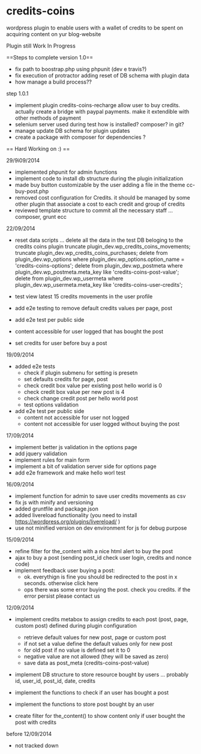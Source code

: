 credits-coins
=============

wordpress plugin to enable users with a wallet of credits to be spent on acquiring content on yur blog-website

Plugin still Work In Progress

==Steps to complete version 1.0==
- fix path to boostrap.php using phpunit (dev e travis?)
- fix execution of protractor adding reset of DB schema with plugin data
- how manage a build process??

step 1.0.1
- implement plugin credits-coins-recharge allow user to buy credits. actually create a bridge with paypal payments. make it extendible with other methods of payment
- selenium server used during test how is installed? composer? in git?
- manage update DB schema for plugin updates
- create a package with composer for dependencies ?

== Hard Working on :) ==

29/9ì09/2014
- implemented phpunit for admin functions
- implement code to install db structure during the plugin initialization
- made buy button customizable by the user adding a file in the theme cc-buy-post.php
- removed cost configuration for Credits. it should be managed by some other plugin that associate a cost to each credit and group of credits
- reviewed template structure to commit all the necessary staff ... composer, grunt ecc

22/09/2014
- reset data scripts ... delete all the data in the test DB beloging to the credits coins plugin
    truncate plugin_dev.wp_credits_coins_movements;
    truncate plugin_dev.wp_credits_coins_purchases;
    delete from plugin_dev.wp_options where plugin_dev.wp_options.option_name = 'credits-coins-options';
    delete from plugin_dev.wp_postmeta where plugin_dev.wp_postmeta.meta_key like 'credits-coins-post-value';
    delete from plugin_dev.wp_usermeta where plugin_dev.wp_usermeta.meta_key like 'credits-coins-user-credits';
- test view latest 15 credits movements in the user profile
- add e2e testing to remove default credits values per page, post

- add e2e test per public side
 - content accessible for user logged that has bought the post
 - set credits for user before buy a post


19/09/2014
- added e2e tests
  - check if plugin submenu for setting is presetn
  - set defaults credits for page, post
  - check credit box value per existing post hello world is 0
  - check credit box value per new post is 4
  - check change credit post per hello world post
  - test options validation
- add e2e test per public side
  - content not accessible for user not logged
  - content not accessible for user logged without buying the post


17/09/2014
- implement better js validation in the options page
 - add jquery validation
 - implement rules for main form
- implement a bit of validation server side for options page
- add e2e framework and make hello worl test

16/09/2014
- implement function for admin to save user credits movements as csv
- fix js with minify and versioning
- added gruntfile and package.json
- added livereload functionality (you need to install https://wordpress.org/plugins/livereload/ )
- use not minified version on dev environment for js for debug purpose

15/09/2014
- refine filter for the_content with a nice html alert to buy the post
- ajax to buy a post (sending post_id check user login, credits and nonce code)
- implement feedback user buying a post:
    - ok. everythign is fine you should be redirected to the post in x seconds. otherwise click here
    - ops there was some error buying the post. check you credits. if the error persist please contact us

12/09/2014
- implement credits metabox to assign credits to each post (post, page, custom post) defined during plugin configuration
  - retrieve default values for new post, page or custom post
  - if not set a value define the default values only for new post
  - for old post if no value is defined set it to 0
  - negative value are not allowed (they will be saved as zero)
  - save data as post_meta (credits-coins-post-value)

- implement DB structure to store resource bought by users ... probably id, user_id, post_id, date, credits
- implement the functions to check if an user has bought a post
- implement the functions to store post bought by an user

- create filter for the_content() to show content only if user bought the post with credits

before 12/09/2014
- not tracked down